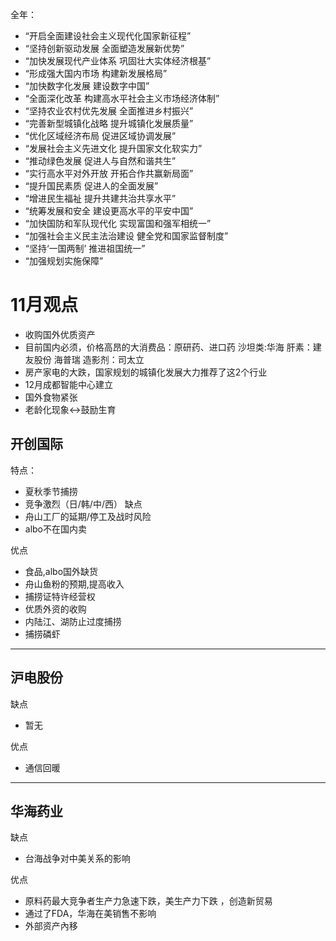 全年：
* “开启全面建设社会主义现代化国家新征程”
* “坚持创新驱动发展 全面塑造发展新优势”
* “加快发展现代产业体系 巩固壮大实体经济根基”
* “形成强大国内市场 构建新发展格局”
* “加快数字化发展 建设数字中国”
* “全面深化改革 构建高水平社会主义市场经济体制”
* “坚持农业农村优先发展 全面推进乡村振兴”
* “完善新型城镇化战略 提升城镇化发展质量”
* “优化区域经济布局 促进区域协调发展”
* “发展社会主义先进文化 提升国家文化软实力”
* “推动绿色发展 促进人与自然和谐共生”
* “实行高水平对外开放 开拓合作共赢新局面”
* “提升国民素质 促进人的全面发展”
* “增进民生福祉 提升共建共治共享水平”
* “统筹发展和安全 建设更高水平的平安中国”
* “加快国防和军队现代化 实现富国和强军相统一”
* “加强社会主义民主法治建设 健全党和国家监督制度”
* “坚持‘一国两制’ 推进祖国统一”
* “加强规划实施保障”
# 11月观点
* 收购国外优质资产
* 目前国内必须，价格高昂的大消费品：原研药、进口药
    沙坦类:华海
    肝素：建友股份 海普瑞
    造影剂：司太立
* 房产家电的大跌，国家规划的城镇化发展大力推荐了这2个行业
* 12月成都智能中心建立
* 国外食物紧张
* 老龄化现象<->鼓励生育

## 开创国际
特点：
* 夏秋季节捕捞
* 竞争激烈（日/韩/中/西）
缺点
* 舟山工厂的延期/停工及战时风险
* albo不在国内卖

优点
* 食品,albo国外缺货
* 舟山鱼粉的预期,提高收入
* 捕捞证特许经营权
* 优质外资的收购
* 内陆江、湖防止过度捕捞
* 捕捞磷虾

-------------------------------
## 沪电股份
缺点
* 暂无

优点
* 通信回暖
-------------------------------
## 华海药业
缺点
* 台海战争对中美关系的影响

优点
* 原料药最大竞争者生产力急速下跌，美生产力下跌 ，创造新贸易
* 通过了FDA，华海在美销售不影响
* 外部资产內移


